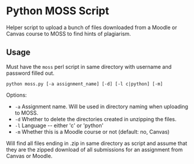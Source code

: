 Python MOSS Script
==================

Helper script to upload a bunch of files downloaded from a Moodle or Canvas
course to MOSS to find hints of plagiarism.

Usage
-----

Must have the `moss` perl script in same directory with username and password
filled out.

```
python moss.py [-a assignment_name] [-d] [-l c|python] [-m]
```

Options:
 * `-a` Assignment name. Will be used in directory naming when uploading to MOSS.
 * `-d` Whether to delete the directories created in unzipping the files.
 * `-l` Language -- either 'c' or 'python'
 * `-m` Whether this is a Moodle course or not (default: no, Canvas)

Will find all files ending in .zip in same directory as script and assume that
they are the zipped download of all submissions for an assignment from Canvas or
Moodle.
